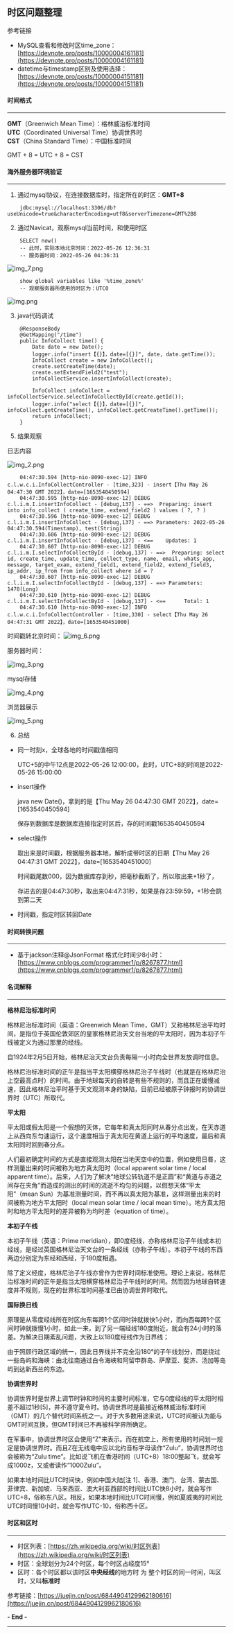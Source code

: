 ## 时区问题整理

参考链接
* MySQL查看和修改时区time_zone：[https://devnote.pro/posts/10000004161181](https://devnote.pro/posts/10000004161181)
* datetime与timestamp区别及使用选择：[https://devnote.pro/posts/10000004151181](https://devnote.pro/posts/10000004151181)

#### 时间格式
****  
**GMT**（Greenwich Mean Time）：格林威治标准时间  
**UTC**（Coordinated Universal Time）协调世界时    
**CST**（China Standard Time）：中国标准时间

GMT + 8 = UTC + 8 = CST

#### 海外服务器环境验证
**** 
1. 通过mysql协议，在连接数据库时，指定所在的时区：**GMT+8** 
```
    jdbc:mysql://localhost:3306/db?useUnicode=true&characterEncoding=utf8&serverTimezone=GMT%2B8
```
2. 通过Navicat，观察mysql当前时间，和使用时区
```
    SELECT now()
    -- 此时，实际本地北京时间：2022-05-26 12:36:31
    -- 服务器时间：2022-05-26 04:36:31
```
![img_7.png](img_7.png)
```
    show global variables like '%time_zone%'
    -- 观察服务器所使用的时区为：UTC0
```
![img.png](img.png)

3. java代码调试
```
    @ResponseBody
    @GetMapping("/time")
    public InfoCollect time() {
        Date date = new Date();
        logger.info("insert【{}】，date=[{}]", date, date.getTime());
        InfoCollect create = new InfoCollect();
        create.setCreateTime(date);
        create.setExtendField2("test");
        infoCollectService.insertInfoCollect(create);

        InfoCollect infoCollect = infoCollectService.selectInfoCollectById(create.getId());
        logger.info("select【{}】，date=[{}]", infoCollect.getCreateTime(), infoCollect.getCreateTime().getTime());
        return infoCollect;
    }
```
5. 结果观察

日志内容

![img_2.png](img_2.png)
   
```
    04:47:30.594 [http-nio-8090-exec-12] INFO  c.l.w.c.i.InfoCollectController - [time,323] - insert【Thu May 26 04:47:30 GMT 2022】，date=[1653540450594]
    04:47:30.595 [http-nio-8090-exec-12] DEBUG c.l.i.m.I.insertInfoCollect - [debug,137] - ==>  Preparing: insert into info_collect ( create_time, extend_field2 ) values ( ?, ? )
    04:47:30.596 [http-nio-8090-exec-12] DEBUG c.l.i.m.I.insertInfoCollect - [debug,137] - ==> Parameters: 2022-05-26 04:47:30.594(Timestamp), test(String)
    04:47:30.606 [http-nio-8090-exec-12] DEBUG c.l.i.m.I.insertInfoCollect - [debug,137] - <==    Updates: 1
    04:47:30.607 [http-nio-8090-exec-12] DEBUG c.l.i.m.I.selectInfoCollectById - [debug,137] - ==>  Preparing: select id, create_time, update_time, collect_type, name, email, whats_app, message, target_exam, extend_field1, extend_field2, extend_field3, ip_addr, ip_from from info_collect where id = ?
    04:47:30.607 [http-nio-8090-exec-12] DEBUG c.l.i.m.I.selectInfoCollectById - [debug,137] - ==> Parameters: 1478(Long)
    04:47:30.610 [http-nio-8090-exec-12] DEBUG c.l.i.m.I.selectInfoCollectById - [debug,137] - <==      Total: 1
    04:47:30.610 [http-nio-8090-exec-12] INFO  c.l.w.c.i.InfoCollectController - [time,330] - select【Thu May 26 04:47:31 GMT 2022】，date=[1653540451000]
```
时间戳转北京时间：
![img_6.png](img_6.png)

服务器时间：

![img_3.png](img_3.png)

mysql存储

![img_4.png](img_4.png)

浏览器展示

![img_5.png](img_5.png)

6. 总结
* 同一时刻x，全球各地的时间戳值相同
  
  UTC+5的中午12点是2022-05-26 12:00:00，此时，UTC+8的时间是2022-05-26 15:00:00


* insert操作
  
  java new Date()，拿到的是【Thu May 26 04:47:30 GMT 2022】，date=[1653540450594]
  
  保存到数据库是数据库连接指定时区后，存的时间戳1653540450594


* select操作
  
  取出来是时间戳，根据服务器本地，解析成带时区的日期【Thu May 26 04:47:31 GMT 2022】，date=[1653540451000]

  时间戳尾数000，因为数据库存到秒，把毫秒截断了，所以取出来+1秒了，
  
  存进去的是04:47:30秒，取出来04:47:31秒，如果是存23:59:59，+1秒会跳到第二天


* 时间戳，指定时区转回Date


#### 时间转换问题
****
* 基于jackson注释@JsonFormat 格式化时间少8小时：[https://www.cnblogs.com/programmer1/p/8267877.html](https://www.cnblogs.com/programmer1/p/8267877.html)
#### 名词解释
****
**格林尼治标准时间**

格林尼治标准时间（英语：Greenwich Mean Time，GMT）又称格林尼治平均时间，是指位于英国伦敦郊区的皇家格林尼治天文台当地的平太阳时，因为本初子午线被定义为通过那里的经线。

自1924年2月5日开始，格林尼治天文台负责每隔一小时向全世界发放调时信息。

格林尼治标准时间的正午是指当平太阳横穿格林尼治子午线时（也就是在格林尼治上空最高点时）的时间。由于地球每天的自转是有些不规则的，而且正在缓慢减速，因此格林尼治平时基于天文观测本身的缺陷，目前已经被原子钟报时的协调世界时（UTC）所取代。

**平太阳**

平太阳或假太阳是一个假想的天体，它每年和真太阳同时从春分点出发，在天赤道上从西向东匀速运行，这个速度相当于真太阳在黄道上运行的平均速度，最后和真太阳同时回到春分点。

人们最初确定时间的方式是直接观测太阳在当地天空中的位置，例如使用日晷，这样测量出来的时间被称为地方真太阳时（local apparent solar time / local apparent time）。后来，人们为了解决“地球公转轨道不是正圆”和“黄道与赤道之间存在夹角”而造成的测出的时间的流逝不均匀的问题，以假想天体“平太阳”（mean Sun）为基准测量时间，而不再以真太阳为基准，这样测量出来的时间被称为地方平太阳时（local mean solar time / local mean time）。地方真太阳时和地方平太阳时的差异被称为均时差（equation of time）。

**本初子午线**

本初子午线（英语：Prime meridian），即0度经线，亦称格林尼治子午线或本初经线，是经过英国格林尼治天文台的一条经线（亦称子午线）。本初子午线的东西两边分别定为东经和西经，于180度相遇。

除了定义经度，格林尼治子午线亦曾作为世界时间标准使用。理论上来说，格林尼治标准时间的正午是指当太阳横穿格林尼治子午线时的时间。然而因为地球自转速度并不规则，现在的世界标准时间基准已由协调世界时取代。

**国际换日线**

原理是从零度经线所在时区向东每跨1个区间时钟就拨快1小时，而向西每跨1个区间时钟就拨慢1小时，如此一来，到了另一端经线180度附近，就会有24小时的落差。为解决日期紊乱问题，大致上以180度经线作为日界线；

由于照顾行政区域的统一，因此日界线并不完全沿180°的子午线划分，而是绕过一些岛屿和海峡：由北往南通过白令海峡和阿留申群岛、萨摩亚、斐济、汤加等岛屿到达新西兰的东边。

**协调世界时**

协调世界时是世界上调节时钟和时间的主要时间标准，它与0度经线的平太阳时相差不超过1秒[5]，并不遵守夏令时。协调世界时是最接近格林威治标准时间（GMT）的几个替代时间系统之一。对于大多数用途来说，UTC时间被认为能与GMT时间互换，但GMT时间已不再被科学界所确定。

在军事中，协调世界时区会使用“Z”来表示。而在航空上，所有使用的时间划一规定是协调世界时。而且Z在无线电中应以北约音标字母读作“Zulu”，协调世界时也会被称为“Zulu time”。比如说飞机在香港时间（UTC+8）18:00整起飞，就会写成1000z，又或者读作“1000Zulu”。

如果本地时间比UTC时间快，例如中国大陆[注 1]、香港、澳门、台湾、蒙古国、菲律宾、新加坡、马来西亚、澳大利亚西部的时间比UTC快8小时，就会写作UTC+8，俗称东八区。相反，如果本地时间比UTC时间慢，例如夏威夷的时间比UTC时间慢10小时，就会写作UTC-10，俗称西十区。

#### 时区和区时
****  
* 时区列表：[https://zh.wikipedia.org/wiki/时区列表](https://zh.wikipedia.org/wiki/时区列表)
* 时区：全球划分为24个时区，每个时区占经度15°
* 区时：各个时区都以该时区**中央经线**的地方时 为 整个时区的同一时间，叫区时，又叫**标准时**

[comment]: <> (![RUNOOB 图标]&#40;https://p1-jj.byteimg.com/tos-cn-i-t2oaga2asx/gold-user-assets/2020/4/17/1718646fbdf72026~tplv-t2oaga2asx-zoom-in-crop-mark:1304:0:0:0.awebp "RUNOOB"&#41;)
参考链接：[https://juejin.cn/post/6844904129962180616](https://juejin.cn/post/6844904129962180616)

**- End -**
**** 
